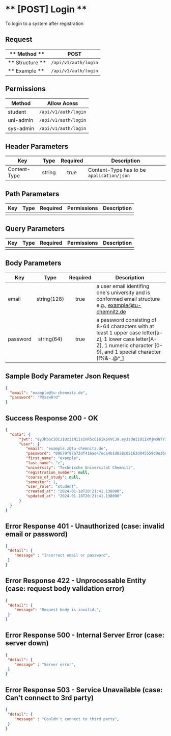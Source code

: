 # ** [POST] Login **

To login to a system after registration

## Request

| ** Method **     | POST                              |
| ---------------- | ----------------------------------|
| ** Structure **  | `/api/v1/auth/login`              |
| ** Example **    | `/api/v1/auth/login`              |

## Permissions

| Method          | Allow Acess                       |
| ----------------| ----------------------------------|
| student         | `/api/v1/auth/login`              |
| uni-admin       | `/api/v1/auth/login`              |
| sys-admin       | `/api/v1/auth/login`              |

## Header Parameters

| Key                 | Type       | Required  | Description                                 |
| ------------------- | :--------: | :-------: | ------------------------------------------- |
| Content-Type        | string     | true      | Content-Type has to be `application/json`   |

## Path Parameters

| Key       | Type      | Required     | Permissions  | Description                     |
| --------- | :-------: | :----------: | :----------: | ------------------------------- |
|           |           |              |              |                                 |

## Query Parameters

| Key       | Type      | Required     | Permissions  | Description                     |
| --------- | :-------: | :----------: | :----------: | ------------------------------- |
|           |           |              |              |                                 |

## Body Parameters

| Key          | Type         | Required     | Description                                                                                                                  |
| ------------ | :----------: | :----------: | ---------------------------------------------------------------------------------------------------------------------------- |
| email        | string(128)  | true         | a user email identifing one's university and is conformed email structure e.g., example@tu-chemnitz.de                       |
| password     | string(64)   | true         | a password consisting of 8-64 characters with at least 1 upper case letter[a-z], 1 lower case letter[A-Z], 1 numeric character [0-9], and 1 special character [!%&-.@^_] |


## Sample Body Parameter Json Request
```json
{
  "email": "example@tu-chemnitz.de",
  "password": "P@ssw0rd"
}
```

## Success Response 200 - OK
```json
{
  "data": {
      "jwt": "eyJhbGciOiJIUzI1NiIsInR5cCI6IkpXVCJ9.eyJzdWIiOiIxMjM0NTY3ODkwIiwibmFtZSI6IkpvaG4gRG9lIiwiaWF0IjoxNTE2MjM5MDIyfQ.SflKxwRJSMeKKF2QT4fwpMeJf36POk6yJV_adQssw5c",
      "user": {
         "email": "example.z@tu-chemnitz.de",
         "password": "09679f97a72df416ae47eca4b1d828c02163d045559d0e36e617494c3919a2a4:2b3f0c6c65ad49a4815cd9ad1e67ff52",
         "first_name": "example",
         "last_name": "z",
         "university": "Technische Universitat Chemnitz",
         "registration_number": null,
         "course_of_study": null,
         "semester": 1,
         "user_role": "student",
         "created_at": "2024-01-18T20:21:41.138000",
         "updated_at": "2024-01-18T20:21:41.138000"
      }
  }
}
```

## Error Response 401 - Unauthorized (case: invalid email or password)
```json
{
 "detail": { 
    "message" : "Incorrect email or password",
 }
}
```

## Error Response 422 - Unprocessable Entity (case: request body validation error)
```json
{
 "detail": { 
    "message": "Request body is invalid.",
 }
}
```

## Error Response 500 - Internal Server Error (case: server down)
```json
{
 "detail": { 
    "message" : "Server error",
 }
}
```

## Error Response 503 - Service Unavailable (case: Can't connect to 3rd party)
```json
{
 "detail": { 
    "message" : "Couldn't connect to third party",
 }
}
```
